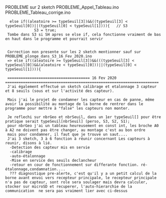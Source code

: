 PROBLEME sur 2 sketch PROBLEME_Appel_Tableau.ino PROBLEME_Tableau_corrige.ino

      else if((aleatoire >= typeSeuil[3])&&((typeSeuil[3] < typeSeuil[0])||(typeSeuil[0] < typeSeuil[1]))){   // S3
                 S3 = true;        
     Tombe dans S3 si SH apres se else if, cela fonctionne vraiment de bas en haut dans le programme et pourrait servir
     
     
     Correction non presente sur les 2 sketch mentionner sauf sur PROBLEME_plonge_dans_S3_16_Fev_2020.ino
     => else if((aleatoire >= typeSeuil[3])&&(((typeSeuil[3] < typeSeuil[0])&&(aleatoire < typeSeuil[0]))||(typeSeuil[0] < typeSeuil[1]))){
     
     ===================================== 16 Fev 2020 =====================================================================
     J'ai également effectué un sketch calibrage et etalonnage 3 capteur et 8 seuils (sous et sur l'activité des capteur).
     
     Mais j'ai le projet de condamner les capteur en cas de panne, même avoir la possibilité au montage de la borne de rentrer dans le programme pour mettre à "false" les capteurs non monter.
     
     Je reflechi sur nbrGeo et nbrSeuil, dans un 1er typeSeuil[] pour être pratique serait typeSeuil[nbrSeuil] (perso, S3, S2, S1);
     pour nbrGeo j'ai un tableau heureusement en const int, les broche A0 à A2 ne doivent pas être changer, au montage c'est au bon ordre
     mais pour condamner, il faut que je trouve un saut....
     J'ai 3 sketch, 3 à 6 fonction à réunir concernant Les capteurs à reunir, disons à lié.
      -Detection des capteur mis en servie
      -calibrage
      -auto-étalonnage
      -Mise en service des seuils declancheur
      -retour en cour de fonctionnement sur differante fonction. ré-étalonnage,condamnation....
      ??? diagnostique pre-alerte, c'est qu'il y a un petit calcul de la borne avant envoi vers recepteur principale, le recepteur principale n'a pas de capteur, sont role sera soulager mais devra calculer, stocker sur microSD et recuperer, l'auto-hierarchie de la communication  ne sera pas vraiment lier avec ci-dessus

